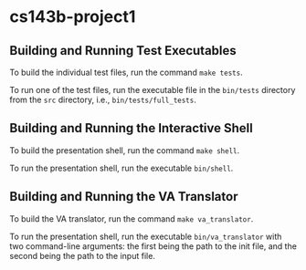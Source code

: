 # cs143b-project1

## Building and Running Test Executables

To build the individual test files, run the command `make tests`.

To run one of the test files, run the executable file in the `bin/tests`
directory from the `src` directory, i.e., `bin/tests/full_tests`.

## Building and Running the Interactive Shell

To build the presentation shell, run the command `make shell`.

To run the presentation shell, run the executable `bin/shell`.

## Building and Running the VA Translator

To build the VA translator, run the command `make va_translator`.

To run the presentation shell, run the executable `bin/va_translator` with
two command-line arguments: the first being the path to the init file, and
the second being the path to the input file.
